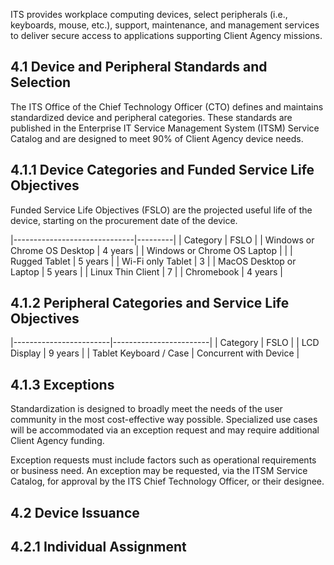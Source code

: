 ITS provides workplace computing devices, select peripherals (i.e., keyboards, mouse, etc.), support, maintenance, and management services to deliver secure access to applications supporting Client Agency missions.

## **4.1 Device and Peripheral Standards and Selection**

The ITS Office of the Chief Technology Officer (CTO) defines and maintains standardized device and peripheral categories. These standards are published in the Enterprise IT Service Management System (ITSM) Service Catalog and are designed to meet 90% of Client Agency device needs.

## **4.1.1 Device Categories and Funded Service Life Objectives**

Funded Service Life Objectives (FSLO) are the projected useful life of the device, starting on the procurement date of the device.

|------------------------------|---------|
| Category                     | FSLO    |
| Windows or Chrome OS Desktop | 4 years |
| Windows or Chrome OS Laptop  |         |
| Rugged Tablet                | 5 years |
| Wi-Fi only Tablet            | 3       |
| MacOS Desktop or Laptop      | 5 years |
| Linux Thin Client            | 7       |
| Chromebook                   | 4 years |

## **4.1.2 Peripheral Categories and Service Life Objectives**

|------------------------|------------------------|
| Category               | FSLO                   |
| LCD Display            | 9 years                |
| Tablet Keyboard / Case | Concurrent with Device |

## **4.1.3 Exceptions**

Standardization is designed to broadly meet the needs of the user community in the most cost-effective way possible. Specialized use cases will be accommodated via an exception request and may require additional Client Agency funding.

Exception requests must include factors such as operational requirements or business need. An exception may be requested, via the ITSM Service Catalog, for approval by the ITS Chief Technology Officer, or their designee.

## **4.2 Device Issuance**

## **4.2.1 Individual Assignment**
